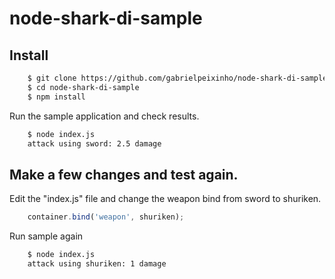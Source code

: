 # node-shark-di-sample


## Install

```bash
    $ git clone https://github.com/gabrielpeixinho/node-shark-di-sample.git
    $ cd node-shark-di-sample
    $ npm install
```
    
Run the sample application and check results.
```bash
    $ node index.js
    attack using sword: 2.5 damage
```

## Make a few changes and test again.

Edit the "index.js" file and change the weapon bind from sword to shuriken.

```javascript
    container.bind('weapon', shuriken); 
```

Run sample again
```bash
    $ node index.js
    attack using shuriken: 1 damage
```
